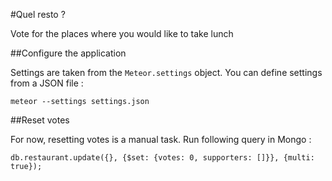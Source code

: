 #Quel resto ?

Vote for the places where you would like to take lunch

##Configure the application

Settings are taken from the `Meteor.settings` object. You can define settings from a JSON file :

    meteor --settings settings.json

##Reset votes

For now, resetting votes is a manual task. Run following query in Mongo :

    db.restaurant.update({}, {$set: {votes: 0, supporters: []}}, {multi: true});



